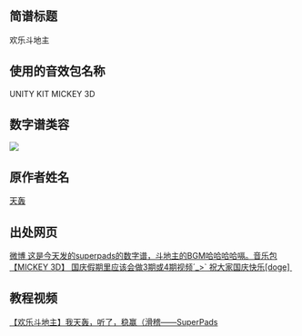 ## 简谱标题
欢乐斗地主
## 使用的音效包名称
UNITY KIT MICKEY 3D
## 数字谱类容

<image src='https://wx3.sinaimg.cn/mw690/b04e7919gy1fk3oa049mpj20k50dst91.jpg'>

## 原作者姓名
[天轰](https://space.bilibili.com/4690584)
## 出处网页
[微博 这是今天发的superpads的数字谱，斗地主的BGM哈哈哈哈嗝。音乐包【MICKEY 3D】 国庆假期里应该会做3期或4期视频´_>`  祝大家国庆快乐[doge] ​​​​](https://weibo.com/2957932825/FotNlxzyY)
## 教程视频
[【欢乐斗地主】我天轰，听了，稳赢（滑稽——SuperPads](https://www.bilibili.com/video/BV1Ux411g7xt)



